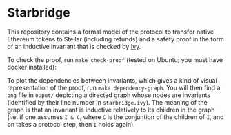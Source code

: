 # Starbridge

This repository contains a formal model of the protocol to transfer native
Ethereum tokens to Stellar (including refunds) and a safety proof in the form
of an inductive invariant that is checked by
[Ivy](https://github.com/kenmcmil/ivy).

To check the proof, run `make check-proof` (tested on Ubuntu; you must have
docker installed):

To plot the dependencies between invariants, which gives a kind of visual
representation of the proof, run `make dependency-graph`. You will then find a
`png` file in `ouput/` depicting a directed graph whose nodes are invariants
(identified by their line number in `starbridge.ivy`). The meaning of the graph
is that an invariant is inductive relatively to its children in the graph (i.e.
if one assumes `I & C`, where `C` is the conjuntion of the children of `I`, and
on takes a protocol step, then `I` holds again).
